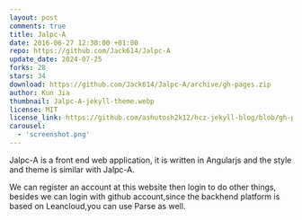 ```yaml
---
layout: post
comments: true
title: Jalpc-A
date: 2016-06-27 12:30:00 +01:00
repo: https://github.com/Jack614/Jalpc-A
update_date: 2024-07-25
forks: 28
stars: 34
download: https://github.com/Jack614/Jalpc-A/archive/gh-pages.zip
author: Kun Jia
thumbnail: Jalpc-A-jekyll-theme.webp
license: MIT
license_link: https://github.com/ashutosh2k12/hcz-jekyll-blog/blob/gh-pages/LICENSE
carousel:
  - 'screenshot.png'
---
```


Jalpc-A is a front end web application, it is written in Angularjs and the style and theme is similar with Jalpc-A.

We can register an account at this website then login to do other things, besides we can login with github account,since the backhend platform is based on Leancloud,you can use Parse as well.
